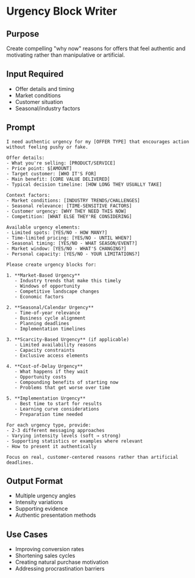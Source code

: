 # Urgency Block Writer

## Purpose
Create compelling "why now" reasons for offers that feel authentic and motivating rather than manipulative or artificial.

## Input Required
- Offer details and timing
- Market conditions
- Customer situation
- Seasonal/industry factors

## Prompt

```
I need authentic urgency for my [OFFER TYPE] that encourages action without feeling pushy or fake.

Offer details:
- What you're selling: [PRODUCT/SERVICE]
- Price point: $[AMOUNT]
- Target customer: [WHO IT'S FOR]
- Main benefit: [CORE VALUE DELIVERED]
- Typical decision timeline: [HOW LONG THEY USUALLY TAKE]

Context factors:
- Market conditions: [INDUSTRY TRENDS/CHALLENGES]
- Seasonal relevance: [TIME-SENSITIVE FACTORS]
- Customer urgency: [WHY THEY NEED THIS NOW]
- Competition: [WHAT ELSE THEY'RE CONSIDERING]

Available urgency elements:
- Limited spots: [YES/NO - HOW MANY?]
- Time-limited pricing: [YES/NO - UNTIL WHEN?]
- Seasonal timing: [YES/NO - WHAT SEASON/EVENT?]
- Market window: [YES/NO - WHAT'S CHANGING?]
- Personal capacity: [YES/NO - YOUR LIMITATIONS?]

Please create urgency blocks for:

1. **Market-Based Urgency**
   - Industry trends that make this timely
   - Windows of opportunity
   - Competitive landscape changes
   - Economic factors

2. **Seasonal/Calendar Urgency**
   - Time-of-year relevance
   - Business cycle alignment
   - Planning deadlines
   - Implementation timelines

3. **Scarcity-Based Urgency** (if applicable)
   - Limited availability reasons
   - Capacity constraints
   - Exclusive access elements

4. **Cost-of-Delay Urgency**
   - What happens if they wait
   - Opportunity costs
   - Compounding benefits of starting now
   - Problems that get worse over time

5. **Implementation Urgency**
   - Best time to start for results
   - Learning curve considerations
   - Preparation time needed

For each urgency type, provide:
- 2-3 different messaging approaches
- Varying intensity levels (soft → strong)
- Supporting statistics or examples where relevant
- How to present it authentically

Focus on real, customer-centered reasons rather than artificial deadlines.
```

## Output Format
- Multiple urgency angles
- Intensity variations
- Supporting evidence
- Authentic presentation methods

## Use Cases
- Improving conversion rates
- Shortening sales cycles
- Creating natural purchase motivation
- Addressing procrastination barriers